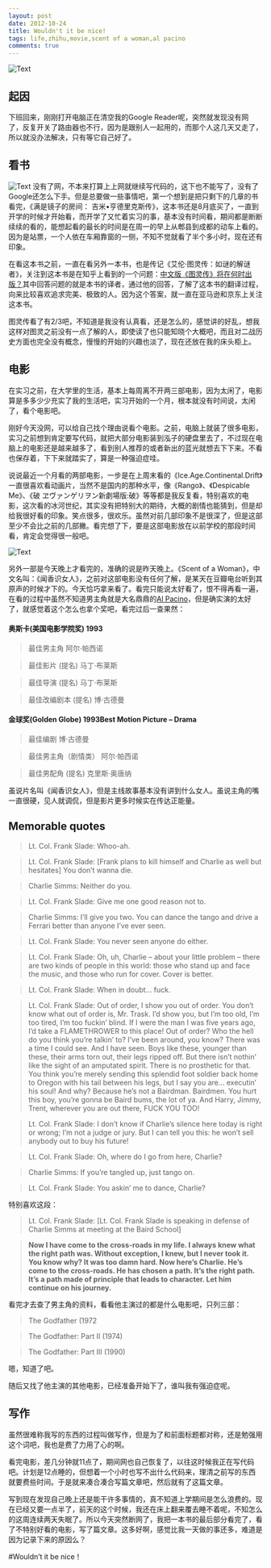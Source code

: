 ```yaml
---
layout: post
date: 2012-10-24
title: Wouldn't it be nice!
tags: life,zhihu,movie,scent of a woman,al pacino
comments: true
---
```


![Text](https://dl.dropboxusercontent.com/u/24683331/blog_img/Wouldnt_it_be_nice.jpg)

## 起因
下班回来，刚刚打开电脑正在清空我的Google Reader呢，突然就发现没有网了，反复开关了路由器也不行，因为是跟别人一起用的，而那个人这几天又走了，所以就没办法解决，只有等它自己好了。

<!-- more -->

## 看书

![Text](https://dl.dropboxusercontent.com/u/24683331/blog_img/jimi_hendrix_quote.png)
没有了网，不本来打算上上网就继续写代码的，这下也不能写了，没有了Google还怎么下手。但是总要做一些事情吧，第一个想到是把只剩下的几章的书看完，《满是镜子的房间： 吉米•亨德里克斯传》，这本书还是8月底买了，一直到开学的时候才开始看，而开学了又忙着实习的事，基本没有时间看，期间都是断断续续的看的，能想起看的最长的时间是在周一的早上从郫县到成都的动车上看的。因为是站票，一个人依在车厢靠窗的一侧，不知不觉就看了半个多小时，现在还有印象。

<!-- ![Text](https://dl.dropboxusercontent.com/u/24683331/blog_img/Turing-Cipher-Final.jpg)  -->

在看这本书之前，一直在看另外一本书，也是传记《艾伦·图灵传：如谜的解谜者》，关注到这本书是在知乎上看到的一个问题：[中文版《图灵传》将在何时出版？](http://www.zhihu.com/question/20082161/answer/13915269)其中回答问题的就是本书的译者，通过他的回答，了解了这本书的翻译过程，向来比较喜欢追求完美、极致的人。因为这个答案，就一直在亚马逊和京东上关注这本书。 

图灵传看了有2/3吧，不知道是我没有认真看，还是怎么的，感觉讲的好乱，想我这样对图灵之前没有一点了解的人，即使读了也只能知晓个大概吧，而且对二战历史方面也完全没有概念，慢慢的开始的兴趣也淡了，现在还放在我的床头柜上。

## 电影
在实习之前，在大学里的生活，基本上每周离不开两三部电影，因为太闲了，电影算是多多少少充实了我的生活吧，实习开始的一个月，根本就没有时间说，太闲了，看个电影吧。

刚好今天没网，可以给自己找个理由说看个电影。之前，电脑上就装了很多电影，实习之前想到肯定要写代码，就把大部分电影装到泓子的硬盘里去了，不过现在电脑上的电影还是越来越多了，看到别人推荐的或者新出的蓝光就想去下下来。不看也保存着，下下来就踏实了，算是一种强迫症哇。

<!-- ![Text](https://dl.dropboxusercontent.com/u/24683331/blog_img/ice-age-continental-drift-movie-poster-8.jpg) -->

说说最近一个月看的两部电影，一步是在上周末看的《Ice.Age.Continental.Drift》一直很喜欢看动画片，当然不是国内的那种水平，像《Rango》、《Despicable Me》、《破 ヱヴァンゲリヲン新劇場版:破》等等都是我反复看，特别喜欢的电影，这次看的冰河世纪，其实没有把特别大的期待，大概的剧情也能猜到，但是却给我很好看的印象。笑点很多，很欢乐。虽然对前几部印象不是很深了，但是这部至少不会比之前的几部撇。看完想了下，要是这部电影放在以前学校的那段时间看，肯定会觉得很一般吧。

![Text](https://dl.dropboxusercontent.com/u/24683331/blog_img/tango-al-pacino-scent-of-the-woman.jpg) 

另外一部是今天晚上才看完的，准确的说是昨天晚上。《Scent of a Woman》，中文名叫：《闻香识女人》，之前对这部电影没有任何了解，是某天在豆瓣电台听到其原声的时候才下的。今天恰巧拿来看了。看完只能说太好看了，恨不得再看一遍，在看的过程中虽然不知道男主角就是大名鼎鼎的[Al Pacino](http://people.mtime.com/901967/)，但是确实演的太好了，就感觉着这个怎么也拿个奖吧，看完过后一查果然： 

#### 奥斯卡(美国电影学院奖)  1993

> 最佳男主角 阿尔·帕西诺

> 最佳影片 (提名) 马丁·布莱斯

> 最佳导演 (提名) 马丁·布莱斯

> 最佳改编剧本 (提名) 博·古德曼

<!-- more -->

#### 金球奖(Golden Globe)  1993Best Motion Picture – Drama

> 最佳编剧 博·古德曼

> 最佳男主角（剧情类） 阿尔·帕西诺

> 最佳男配角 (提名) 克里斯·奥唐纳

虽说片名叫《闻香识女人》，但是主线故事基本没有讲到什么女人。虽说主角的嘴一直很硬，见人就调侃，但是影片更多时候实在传达正能量。

## Memorable quotes

> Lt. Col. Frank Slade: Whoo-ah.

<!-- more -->

> Lt. Col. Frank Slade: [Frank plans to kill himself and Charlie as well but hesitates] You don’t wanna die.

> Charlie Simms: Neither do you.

> Lt. Col. Frank Slade: Give me one good reason not to.

> Charlie Simms: I’ll give you two. You can dance the tango and drive a Ferrari better than anyone I’ve ever seen.

> Lt. Col. Frank Slade: You never seen anyone do either.

<!-- more -->

> Lt. Col. Frank Slade: Oh, uh, Charlie – about your little problem – there are two kinds of people in this world: those who stand up and face the music, and those who run for cover. Cover is better.

<!-- more -->

> Lt. Col. Frank Slade: When in doubt… fuck.

<!-- more -->

> Lt. Col. Frank Slade: Out of order, I show you out of order. You don’t know what out of order is, Mr. Trask. I’d show you, but I’m too old, I’m too tired, I’m too fuckin’ blind. If I were the man I was five years ago, I’d take a FLAMETHROWER to this place! Out of order? Who the hell do you think you’re talkin’ to? I’ve been around, you know? There was a time I could see. And I have seen. Boys like these, younger than these, their arms torn out, their legs ripped off. But there isn’t nothin’ like the sight of an amputated spirit. There is no prosthetic for that. You think you’re merely sending this splendid foot soldier back home to Oregon with his tail between his legs, but I say you are… executin’ his soul! And why? Because he’s not a Bairdman. Bairdmen. You hurt this boy, you’re gonna be Baird bums, the lot of ya. And Harry, Jimmy, Trent, wherever you are out there, FUCK YOU TOO!

<!-- more -->

> Lt. Col. Frank Slade: I don’t know if Charlie’s silence here today is right or wrong; I’m not a judge or jury. But I can tell you this: he won’t sell anybody out to buy his future!

<!-- more -->

> Lt. Col. Frank Slade: Oh, where do I go from here, Charlie?

> Charlie Simms: If you’re tangled up, just tango on.

> Lt. Col. Frank Slade: You askin’ me to dance, Charlie?

特别喜欢这段：

> Lt. Col. Frank Slade: [Lt. Col. Frank Slade is speaking in defense of Charlie Simms at meeting at the Baird School]

> **Now I have come to the cross-roads in my life. I always knew what the right path was. Without exception, I knew, but I never took it. You know why? It was too damn hard. Now here’s Charlie. He’s come to the cross-roads. He has chosen a path. It’s the right path. It’s a path made of principle that leads to character. Let him continue on his journey.**

看完才去查了男主角的资料，看看他主演过的都是什么电影吧，只列三部：

> The Godfather (1972

> The Godfather: Part Ⅱ (1974)

> The Godfather: Part III (1990)

嗯，知道了吧。

随后又找了他主演的其他电影，已经准备开始下了，谁叫我有强迫症呢。

## 写作
虽然很难称我写的东西的过程叫做写作，但是为了和前面标题都对称，还是勉强用这个词吧，我也是费了力用了心的啊。

看完电影，差几分钟就11点了，期间网也自己恢复了，以往这时候我正在写代码吧。计划是12点睡的，但想着一个小时也写不出什么代码来，理清之前写的东西就要费些时间。于是就来凑合凑合写篇文章吧，然后就有了这篇文章。

写到现在发现自己晚上还是能干许多事情的，真不知道上学期间是怎么浪费的。现在已经又要一点半了，前天的这个时候，我还在床上翻来覆去睡不着呢，不知怎么的这周连续两天失眠了。所以今天突然断网了，我把一本书的最后部分看完了，看了不特别好看的电影，写了篇文章。这多好啊，感觉比我一天做的事还多，难道是因为记录下来的原因么？

#Wouldn’t it be nice！